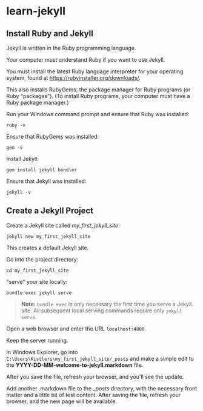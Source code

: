 # learn-jekyll

## Install Ruby and Jekyll

Jekyll is written in the Ruby programming language. 

Your computer must understand Ruby if you want to use Jekyll.

You must install the latest Ruby language interpreter for your operating system, found at https://rubyinstaller.org/downloads/.

This also installs RubyGems, the package manager for Ruby programs (or Ruby "packages"). (To install Ruby programs, your computer must have a Ruby package manager.)

Run your Windows command prompt and ensure that Ruby was installed:

```
ruby -v
```

Ensure that RubyGems was installed:

```
gem -v
```

Install Jekyll:

```
gem install jekyll bundler
```

Ensure that Jekyll was installed:

```
jekyll -v
```

## Create a Jekyll Project

Create a Jekyll site called *my_first_jekyll_site*:

```
jekyll new my_first_jekyll_site
```

This creates a default Jekyll site.

Go into the project directory:

```
cd my_first_jekyll_site
```

"serve" your site locally:

```
bundle exec jekyll serve
```

> **Note:** `bundle exec` is only necessary the first time you serve a Jekyll site. All subsequent local serving commands require only `jekyll serve`.

Open a web browser and enter the URL `localhost:4000`.

Keep the server running.

In Windows Explorer, go into `C:\Users\Kistlers\my_first_jekyll_site/_posts` and make a simple edit to the **YYYY-DD-MM-welcome-to-jekyll.markdown** file.

After you save the file, refresh your browser, and you'll see the update.

Add another .markdown file to the *_posts* directory, with the necessary front matter and a little bit of test content. After saving the file, refresh your browser, and the new page will be available. 
